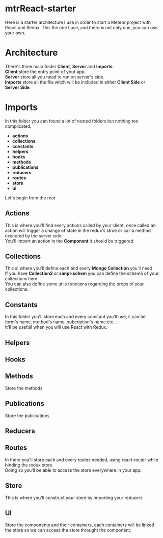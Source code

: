 # mtrReact-starter

Here is a starter architecture I use in order to start a Meteor project with React and Redux.
This the one I use, and there is not only one, you can use your own.

# Architecture

There's three main folder **Client**, **Server** and **Imports**.    
**Client** store the entry point of your app.    
**Server** store all you need to run on server's side.    
**Imports** store all the file witch will be included in either **Client Side** or **Server Side**.

# Imports

In this folder you can found a lot of nested folders but nothing too complicated.

  - **actions**
  - **collections**
  - **constants**
  - **helpers**
  - **hooks**
  - **methods**
  - **publications**
  - **reducers**
  - **routes**
  - **store**
  - **ui**
  
Let's begin from the root 

## Actions

This is where you'll find every actions called by your client, once called an action will trigger a change of state in the redux's stroe or call a method executed by the server side.    
You'll import an action in the **Component** it should be triggered.

## Collections

This si where you'll define each and every **Mongo Collection** you'll need.    
If you have **Collection2** or **simpl-schem** you can define the schema of your collections here.    
You can also define some utils functions regarding the props of your collections.

## Constants

In this folder you'll store each and every constant you'll use, it can be form's name, method's name, subcription's name etc...    
It'll be usefull when you will use React with Redux.

## Helpers

## Hooks

## Methods

Store the methods

## Publications

Store the publications

## Reducers

## Routes

In there you'll store each and every routes needed, using react-router while binding the redux store.    
Doing so you'll be able to access the store everywhere in your app.

## Store

This is where you'll construct your store by importing your reducers

## UI

Store the components and their containers, each containers will be linked the store so we can access the store throught the component.


